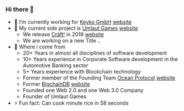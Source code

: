 ### Hi there 👋

- 🔭 I’m currently working for [Keyko GmbH](https://github.com/keyko-io) [website](https://keyko.io)
- 🌱 My current side project is [Umlaut Games](https://github.com/umlaut-games) [website](https://umlaut.games)
  - We release [Cräft!](https://github.com/craeftgame) in 2019 [website](https://cräft.com)
  - We are working on a new Title ..
- 🥮 Where i come from
  - 20+ Years in almost all disciplines of software development
  - 10+ Years experience in Corporate Software development in the Automotive Banking sector
  - 5+ Years experience with Blockchain technology
  - Former member of the Founding Team [Ocean Protocol](https://github.com/oceanprotocol) [website](https://oceanprotocol.com)
  - Former [BigchainDB](https://github.com/bigchaindb) [website](https://bigchaindb.com)
  - Founded one Web 2.0 and one Web 3.0 Company
  - Founder of Umlaut Games
- ⚡ Fun fact: Can cook minute rice in 58 seconds
